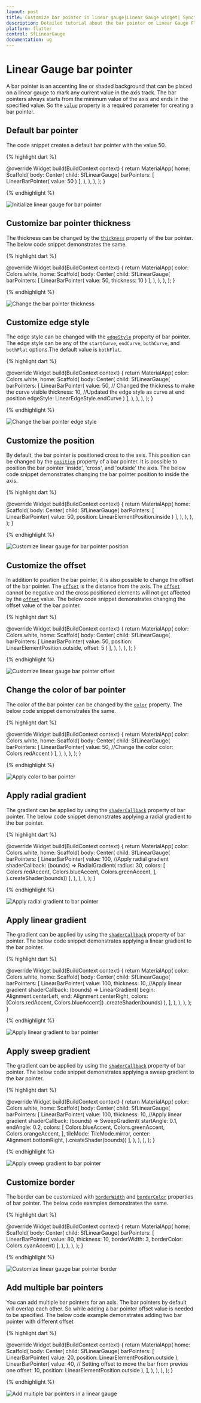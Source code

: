```yaml
---
layout: post
title: Customize bar pointer in linear gauge|Linear Gauge widget| Syncfusion
description: Detailed tutorial about the bar pointer on Linear Gauge Flutter widget.| Flutter Linear Gauge widget|
platform: flutter
control: SfLinearGauge
documentation: ug
---
```


# Linear Gauge bar pointer

A bar pointer is an accenting line or shaded background that can be placed on a linear gauge to mark any current value in the axis track. The bar pointers always starts from the minimum value of the axis and ends in the specified value. So the [`value`](https://pub.dev/documentation/syncfusion_flutter_gauges/latest/gauges/LinearBarPointer/value.html) property is a required parameter for creating a bar pointer.

## Default bar pointer

The code snippet creates a default bar pointer with the value 50. 

{% highlight dart %} 

  @override
  Widget build(BuildContext context) {
    return MaterialApp(
      home: Scaffold(
        body: Center(
          child: SfLinearGauge(
            barPointers: [
              LinearBarPointer(
                value: 50
              )
            ],
          ),
        ),
      ),
    );
  }
  
{% endhighlight %}

![Initialize linear gauge for bar pointer](images/bar-pointer/default_bar_pointer.png)

## Customize bar pointer thickness

The thickness can be changed by the [`thickness`](https://pub.dev/documentation/syncfusion_flutter_gauges/latest/gauges/LinearBarPointer/thickness.html) property of the bar pointer. The below code snippet demonstrates the same. 

{% highlight dart %} 

  @override
  Widget build(BuildContext context) {
    return MaterialApp(
      color: Colors.white,
      home: Scaffold(
        body: Center(
          child: SfLinearGauge(
            barPointers: [
              LinearBarPointer(
                value: 50,
                thickness: 10
              )
            ],
          ),
        ),
      ),
    );
  }
  
{% endhighlight %}

![Change the bar pointer thickness](images/bar-pointer/bar_thickness.png)

## Customize edge style

The edge style can be changed with the [`edgeStyle`](https://pub.dev/documentation/syncfusion_flutter_gauges/latest/gauges/LinearBarPointer/edgeStyle.html) property of bar pointer. The edge style can be any of the `startCurve`, `endCurve`, `bothCurve`, and `bothFlat` options.The default value is `bothFlat`.

{% highlight dart %} 

  @override
  Widget build(BuildContext context) {
    return MaterialApp(
      color: Colors.white,
      home: Scaffold(
        body: Center(
          child: SfLinearGauge(
            barPointers: [
              LinearBarPointer(
                value: 50,
                // Changed the thickness to make the curve visible
                thickness: 10,
                //Updated the edge style as curve at end position
                edgeStyle: LinearEdgeStyle.endCurve
              )
            ],
          ),
        ),
      ),
    );
  }
  
{% endhighlight %}

![Change the bar pointer edge style](images/bar-pointer/edge_style.png)

## Customize the position

By default, the bar pointer is positioned cross to the axis. This position can be changed by the [`position`](https://pub.dev/documentation/syncfusion_flutter_gauges/latest/gauges/LinearBarPointer/position.html) property of a bar pointer. It is possible to position the bar pointer 'inside', 'cross', and 'outside' the axis. The below code snippet demonstrates changing the bar pointer position to inside the axis. 

{% highlight dart %} 

  @override
  Widget build(BuildContext context) {
    return MaterialApp(
      home: Scaffold(
        body: Center(
          child: SfLinearGauge(
            barPointers: [
              LinearBarPointer(
                value: 50,
                position: LinearElementPosition.inside
              )
            ],
          ),
        ),
      ),
    );
  }
  
{% endhighlight %}

![Customize linear gauge for bar pointer position](images/bar-pointer/bar_pointer_change_position.png)

## Customize the offset

In addition to position the bar pointer, it is also possible to change the offset of the bar pointer. The [`offset`](https://pub.dev/documentation/syncfusion_flutter_gauges/latest/gauges/LinearBarPointer/offset.html) is the distance from the axis. The [`offset`](https://pub.dev/documentation/syncfusion_flutter_gauges/latest/gauges/LinearBarPointer/offset.html) cannot be negative and the cross positioned elements will not get affected by the [`offset`](https://pub.dev/documentation/syncfusion_flutter_gauges/latest/gauges/LinearBarPointer/offset.html) value. The below code snippet demonstrates changing the offset value of the bar pointer. 

{% highlight dart %} 

  @override
  Widget build(BuildContext context) {
    return MaterialApp(
      color: Colors.white,
      home: Scaffold(
        body: Center(
          child: SfLinearGauge(
            barPointers: [
              LinearBarPointer(
                value: 50,
                position: LinearElementPosition.outside,
                offset: 5
              )
            ],
          ),
        ),
      ),
    );
  }
  
{% endhighlight %}

![Customize linear gauge bar pointer offset](images/bar-pointer/bar_pointer_offset.png)

## Change the color of bar pointer 

The color of the bar pointer can be changed by the [`color`](https://pub.dev/documentation/syncfusion_flutter_gauges/latest/gauges/LinearBarPointer/color.html) property. The below code snippet demonstrates the same. 

{% highlight dart %} 

  @override
  Widget build(BuildContext context) {
    return MaterialApp(
      color: Colors.white,
      home: Scaffold(
        body: Center(
          child: SfLinearGauge(
            barPointers: [
              LinearBarPointer(
                value: 50,
                //Change the color
                color: Colors.redAccent
              )
            ],
          ),
        ),
      ),
    );
  }
  
{% endhighlight %}

![Apply color to bar pointer](images/bar-pointer/bar_color.png)

## Apply radial gradient

The gradient can be applied by using the [`shaderCallback`](https://pub.dev/documentation/syncfusion_flutter_gauges/latest/gauges/LinearBarPointer/shaderCallback.html) property of bar pointer. The below code snippet demonstrates applying a radial gradient to the bar pointer.

{% highlight dart %} 

   @override
  Widget build(BuildContext context) {
    return MaterialApp(
      color: Colors.white,
      home: Scaffold(
        body: Center(
          child: SfLinearGauge(
            barPointers: [
              LinearBarPointer(
                  value: 100,
                  //Apply radial gradient
                  shaderCallback: (bounds) => RadialGradient(
                        radius: 30,
                        colors: [
                          Colors.redAccent,
                          Colors.blueAccent,
                          Colors.greenAccent,
                        ],
                      ).createShader(bounds))
            ],
          ),
        ),
      ),
    );
  }
  
{% endhighlight %}

![Apply radial gradient to bar pointer](images/bar-pointer/radial_gradient_bar.png)

## Apply linear gradient

The gradient can be applied by using the [`shaderCallback`](https://pub.dev/documentation/syncfusion_flutter_gauges/latest/gauges/LinearBarPointer/shaderCallback.html) property of bar pointer. The below code snippet demonstrates applying a linear gradient to the bar pointer.

{% highlight dart %} 

  @override
  Widget build(BuildContext context) {
    return MaterialApp(
      color: Colors.white,
      home: Scaffold(
        body: Center(
          child: SfLinearGauge(
            barPointers: [
              LinearBarPointer(
                value: 100,
                thickness: 10,
                //Apply linear gradient
                shaderCallback: (bounds) => LinearGradient(
                        begin: Alignment.centerLeft,
                        end: Alignment.centerRight,
                        colors: [Colors.redAccent, Colors.blueAccent])
                    .createShader(bounds)
              ),
            ],
          ),
        ),
      ),
    );
  }
  
{% endhighlight %}

![Apply linear gradient to bar pointer](images/bar-pointer/linear_gradient_bar.png)

## Apply sweep gradient

The gradient can be applied by using the [`shaderCallback`](https://pub.dev/documentation/syncfusion_flutter_gauges/latest/gauges/LinearBarPointer/shaderCallback.html) property of bar pointer. The below code snippet demonstrates applying a sweep gradient to the bar pointer.

{% highlight dart %} 

   @override
  Widget build(BuildContext context) {
    return MaterialApp(
      color: Colors.white,
      home: Scaffold(
        body: Center(
          child: SfLinearGauge(
            barPointers: [
              LinearBarPointer(
                  value: 100,
                  thickness: 10,
                  //Apply linear gradient
                  shaderCallback: (bounds) => SweepGradient(
                  startAngle: 0.1,
                  endAngle: 0.2,
                  colors: [
                    Colors.blueAccent,
                    Colors.greenAccent,
                    Colors.orangeAccent,
                  ],
                  tileMode: TileMode.mirror,
                  center: Alignment.bottomRight,
                ).createShader(bounds))
            ],
          ),
        ),
      ),
    );
  }
  
{% endhighlight %}

![Apply sweep gradient to bar pointer](images/bar-pointer/sweep_gradient_bar.png)


## Customize border

The border can be customized with [`borderWidth`](https://pub.dev/documentation/syncfusion_flutter_gauges/latest/gauges/LinearBarPointer/borderWidth.html) and [`borderColor`](https://pub.dev/documentation/syncfusion_flutter_gauges/latest/gauges/LinearBarPointer/borderColor.html) properties of bar pointer. The below code examples demonstrates the same.

{% highlight dart %} 

  @override
  Widget build(BuildContext context) {
    return MaterialApp(
      home: Scaffold(
        body: Center(
          child: SfLinearGauge(
            barPointers: [
              LinearBarPointer(
                  value: 80,
                  thickness: 10,
                  borderWidth: 3,
                  borderColor: Colors.cyanAccent)
            ],
          ),
        ),
      ),
    );
  }
  
{% endhighlight %}

![Customize linear gauge bar pointer border](images/bar-pointer/bar_border.png)

## Add multiple bar pointers

You can add multiple bar pointers for an axis. The bar pointers by default will overlap each other. So while adding a bar pointer offset value is needed to be specified. The below code example demonstrates adding two bar pointer with different offset

{% highlight dart %} 

@override
  Widget build(BuildContext context) {
    return MaterialApp(
      home: Scaffold(
        body: Center(
          child: SfLinearGauge(
              barPointers: [
              LinearBarPointer(
                value: 20, 
                position: LinearElementPosition.outside
              ),
              LinearBarPointer(
                value: 40,
                // Setting offset to move the bar from previos one
                offset: 10,
                position: LinearElementPosition.outside
              ),
            ],
            ),
        ),
      ),
    );
  }

{% endhighlight %}

![Add multiple bar pointers in a linear gauge](images/bar-pointer/multiple_bar_pointer.PNG)
